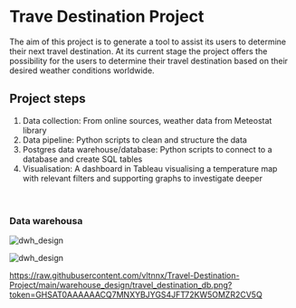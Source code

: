 # Trave Destination Project
The aim of this project is to generate a tool to assist its users to determine their next travel destination. At its current stage the project offers the possibility for the users to determine their travel destination based on their desired weather conditions worldwide.

## Project steps
1. Data collection: From online sources, weather data from Meteostat library
2. Data pipeline: Python scripts to clean and structure the data
3. Postgres data warehouse/database: Python scripts to connect to a database and create SQL tables
4. Visualisation: A dashboard in Tableau visualising a temperature map with relevant filters and supporting graphs to investigate deeper
<br><br><br>
### Data warehousa
![dwh_design](https://raw.githubusercontent.com/vltnnx/Travel-Destination-Project/main/warehouse_design/travel_destination_db.png?token=GHSAT0AAAAAACQ7MNXYBJYGS4JFT72KW5OMZR2CV5Q)


![dwh_design](https://raw.githubusercontent.com/vltnnx/Travel-Destination-Project/main/warehouse_design/travel_destination_db.png?token=GHSAT0AAAAAACQ7MNXYBJYGS4JFT72KW5OMZR2CV5Q)

https://raw.githubusercontent.com/vltnnx/Travel-Destination-Project/main/warehouse_design/travel_destination_db.png?token=GHSAT0AAAAAACQ7MNXYBJYGS4JFT72KW5OMZR2CV5Q
